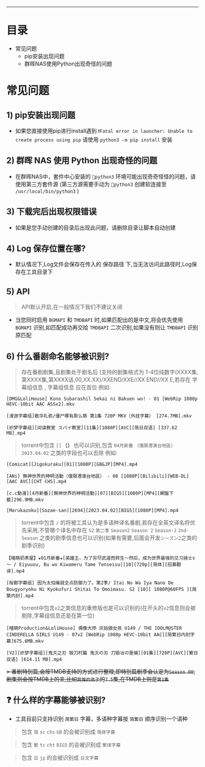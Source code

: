 ***
# 目录
* 常见问题
    - pip安装出现问题
    - 群晖NAS使用Python出现奇怪的问题

# 常见问题

## 1) pip安装出现问题
* 如果您直接使用pip进行install遇到
`❗Fatal error in launcher: Unable to create process using pip`
请使用 `python3 -m pip install` 安装

## 2) 群晖 NAS 使用 Python 出现奇怪的问题
* 在群晖NAS中，套件中心安装的 `🐍python3` 环境可能出现奇奇怪怪的问题，请使用第三方套件源
(第三方源需要手动为 `🐍python3` 创建软连接至 `/usr/local/bin/python3` )

## 3) 下载完后出现权限错误
* 如果是您手动创建的目录后出现此问题，请删除目录让脚本自动创建

## 4) Log 保存位置在哪?
* 默认情况下,Log文件会保存在传入的 保存路径 下,当无法访问此路径时,Log保存在工具目录下

## 5) API
> API默认开启,在一般情况下我们不建议关闭
* 当您同时启用 `BGMAPI` 和 `TMDBAPI` 时,如果匹配出的是中文,将会优先使用 `BGMAPI` 识别,如匹配成功再交给 `TMDBAPI` 二次识别,如果没有则让 `TMDBAPI` 识别原匹配

## 6) 什么番剧命名能够被识别?
> 存在番剧剧集,且剧集处于剧名后 (支持的剧集格式为 1-4位纯数字(XXXX集,第XXXX集,第XXXX话,00,XX.XX)/XXEND/XXE//XX END//XX E,若存在 字幕组信息 , 字幕组信息 应在首位
例如:
```
[DMG&LoliHouse] Kono Subarashil Sekai ni Bakuen wo! - 01 [WebRip 1080p HEVC-10bit AAC ASSx2].mkv

[漫游字幕组]散华礼弥/僵尸哪有那么萌 第1集 720P MKV（外挂字幕） [274.7MB].mkv

[织梦字幕组][间谍教室 スパイ教室][11集][1080P][AVC][简日双语] [337.62 MB].mp4
```

> torrent中包含 `[]` `【】` 也可以识别,包含 `04月新番` `（僅限港澳台地區）` `2023.04.02` 之类的字段也可以去除
例如:
```
[Comicat][Jigokuraku][01][1080P][GB&JP][MP4].mp4

[ANi] 無神世界的神明活動（僅限港澳台地區） - 08 [1080P][Bilibili][WEB-DL][AAC AVC][CHT CHS].mp4

[c.c動漫][4月新番][無神世界的神明活動][07][BIG5][1080P][MP4][網盤下載]296.9MB.mkv

[Marukazoku][Sazae-san][2694][2023.04.02][BIG5][1080P][MP4].mp4
```

> torrent中包含 `/` 的将被工具认为是多语种译名番剧,若存在全英文译名将优先采用,不管哪个译名中存在 `S2` `第二季` `Season2` `Season 2` `Season-2` `2nd-Season` 之类的剧季信息也可以识别(如果有需要,后面会开发`シーズン2`之类的剧季识别)
```
【喵萌奶茶屋】★01月新番★[英雄王，为了穷尽武道而转生～然后，成为世界最强的见习骑士♀～ / Eiyuuou, Bu wo Kiwameru Tame Tenseisu][10][720p][简体][招募翻译].mp4

[桜都字幕组] 因为太怕痛就全点防御力了。第2季/ Itai No Wa Iya Nano De Bougyoryoku Ni Kyokufuri Shitai To Omoimasu. S2 [10][ 1080P@60FPS ][简繁内封].mp4
```
> torrent中包含`v2`之类信息的重修版也是可以识别的(在开头的`v2`信息则会被剔除,字幕组信息还是在第一位)
```
[喵萌Production&LoliHouse] 偶像大师 灰姑娘女孩 U149 / THE IDOLM@STER CINDERELLA GIRLS U149 - 07v2 [WebRip 1080p HEVC-10bit AAC][简繁日内封字幕]675.6MB.mkv
```

```
[V2][织梦字幕组][鬼灭之刃 锻刀村篇 鬼灭の刃 刀锻冶の里编][01集][720P][AVC][繁日双语] [614.11 MB].mp4
```
~~> 番剧特别篇,会按TMDB支持的方式进行整理,即特别篇剧季会认定为`Season 00`,剧集则会按TMDB上的来,比如`我推的孩子`的`7.5`集,在TMDB上则是`第1集`~~

## ❓ 什么样的字幕能够被识别?
* 工具目前只支持识别 `简繁日` 字幕，多语种字幕按 `简繁日` 顺序识别一个语种
> 包含 `简` `sc` `chs` `GB` 的会被识别成 `简体字幕`

> 包含 `繁` `tc` `cht` `BIG5` 的会被识别成 `繁体字幕`

> 包含 `日` `jp` 的会被识别成 `日文字幕`